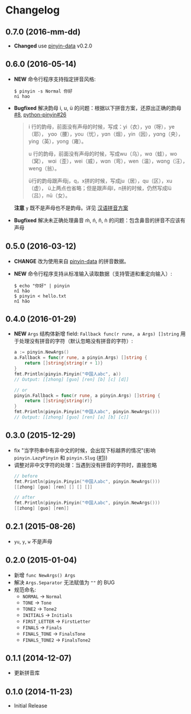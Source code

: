 # Changelog


## 0.7.0 (2016-mm-dd)

* **Changed** use [pinyin-data](https://github.com/mozillazg/pinyin-data) v0.2.0


## 0.6.0 (2016-05-14)

* **NEW** 命令行程序支持指定拼音风格:

  ```shell
  $ pinyin -s Normal 你好
  ni hao
  ```
* **Bugfixed** 解决韵母 i, u, ü 的问题：根据以下拼音方案，还原出正确的韵母
   [#8](https://github.com/mozillazg/go-pinyin/pull/8),  [python-pinyin#26](https://github.com/mozillazg/python-pinyin/pull/26)

    > i 行的韵母，前面没有声母的时候，写成：yi（衣），yɑ（呀），ye（耶），
    > yɑo（腰），you（忧），yɑn（烟），yin（因），yɑnɡ（央），yinɡ（英），yonɡ（雍）。
    >
    > u 行的韵母，前面没有声母的时候，写成wu（乌），wɑ（蛙），wo（窝），
    > wɑi（歪），wei（威），wɑn（弯），wen（温），wɑnɡ（汪），wenɡ（翁）。
    >
    > ü行的韵母跟声母j，q，x拼的时候，写成ju（居），qu（区），xu（虚），
    > ü上两点也省略；但是跟声母l，n拼的时候，仍然写成lü（吕），nü（女）。

    **注意** `y` 既不是声母也不是韵母。详见 [汉语拼音方案](http://www.edu.cn/20011114/3009777.shtml)

* **Bugfixed** 解决未正确处理鼻音 ḿ, ń, ň, ǹ 的问题：包含鼻音的拼音不应该有声母



## 0.5.0 (2016-03-12)

* **CHANGE** 改为使用来自 [pinyin-data](https://github.com/mozillazg/pinyin-data) 的拼音数据。
* **NEW** 命令行程序支持从标准输入读取数据（支持管道和重定向输入）:

  ```shell
  $ echo "你好" | pinyin
  nǐ hǎo
  $ pinyin < hello.txt
  nǐ hǎo
  ```


## 0.4.0 (2016-01-29)

* **NEW** `Args` 结构体新增 field: `Fallback func(r rune, a Args) []string`
  用于处理没有拼音的字符（默认忽略没有拼音的字符）:
  ```go
  a := pinyin.NewArgs()
  a.Fallback = func(r rune, a pinyin.Args) []string {
      return []string{string(r + 1)}
  }
  fmt.Println(pinyin.Pinyin("中国人abc", a))
  // Output: [[zhong] [guo] [ren] [b] [c] [d]]

  // or
  pinyin.Fallback = func(r rune, a pinyin.Args) []string {
      return []string{string(r)}
  }
  fmt.Println(pinyin.Pinyin("中国人abc", pinyin.NewArgs()))
  // Output: [[zhong] [guo] [ren] [a] [b] [c]]
  ```


## 0.3.0 (2015-12-29)

* fix "当字符串中有非中文的时候，会出现下标越界的情况"(影响 `pinyin.LazyPinyin` 和 `pinyin.Slug` ([#1](https://github.com/mozillazg/go-pinyin/issues/1)))
* 调整对非中文字符的处理：当遇到没有拼音的字符时，直接忽略
  ```go
  // before
  fmt.Println(pinyin.Pinyin("中国人abc", pinyin.NewArgs()))
  [[zhong] [guo] [ren] [] [] []]

  // after
  fmt.Println(pinyin.Pinyin("中国人abc", pinyin.NewArgs()))
  [[zhong] [guo] [ren]]
  ```


## 0.2.1 (2015-08-26)

* `yu`, `y`, `w` 不是声母


## 0.2.0 (2015-01-04)

* 新增 `func NewArgs() Args`
* 解决 `Args.Separator` 无法赋值为 `""` 的 BUG
* 规范命名:
    * `NORMAL` -> `Normal`
    * `TONE` -> `Tone`
    * `TONE2` -> `Tone2`
    * `INITIALS` -> `Initials`
    * `FIRST_LETTER` -> `FirstLetter`
    * `FINALS` -> `Finals`
    * `FINALS_TONE` -> `FinalsTone`
    * `FINALS_TONE2` -> `FinalsTone2`

## 0.1.1 (2014-12-07)
* 更新拼音库


## 0.1.0 (2014-11-23)
* Initial Release
